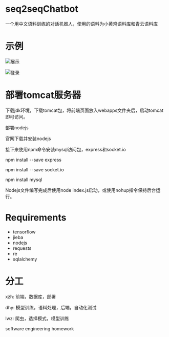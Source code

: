 # seq2seqChatbot
一个用中文语料训练的对话机器人，使用的语料为小黄鸡语料库和青云语料库

# 示例

![展示](https://img-blog.csdnimg.cn/8a20ecdcd3b9409b99c95a745d0eff6c.png?x-oss-process=image/watermark,type_d3F5LXplbmhlaQ,shadow_50,text_Q1NETiBA5q2k5pa55a6255qE56m66IW5,size_19,color_FFFFFF,t_70,g_se,x_16)

![登录](https://img-blog.csdnimg.cn/836420f1f9c04806bb7bfa3dce661e87.png?x-oss-process=image/watermark,type_d3F5LXplbmhlaQ,shadow_50,text_Q1NETiBA5q2k5pa55a6255qE56m66IW5,size_20,color_FFFFFF,t_70,g_se,x_16)

# 部署tomcat服务器

下载jdk环境，下载tomcat包，将前端页面放入webapps文件夹后，启动tomcat即可访问。

部署nodejs

官网下载并安装nodejs

接下来使用npm命令安装mysql访问包，express和socket.io

npm install --save express

npm install --save socket.io

npm install mysql

Nodejs文件编写完成后使用node index.js启动，或使用nohup指令保持后台运行。

# Requirements
* tensorflow
* jieba
* nodejs
* requests
* re
* sqlalchemy

# 分工

xzh: 前端，数据库，部署

dhy: 模型训练，语料处理，后端，自动化测试

lwz: 爬虫，选择模式，模型训练

software engineering homework
